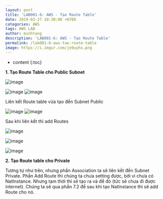 ```yaml
---
layout: post
title: 'LAB001-6: AWS - Tạo Route Table'
date: 2019-03-27 10:30:00 +0700
categories: AWS
tags: AWS LAB
author: minhtang
description: 'LAB001-6: AWS - Tạo Route Table'
permalink: /lab001-6-aws-tao-route-table
image: https://i.imgur.com/je9uyhx.png
---
```


* content
{:toc}

**1. Tạo Route Table cho Public Subnet**

![image](https://user-images.githubusercontent.com/27756008/54732322-bfcc7980-4bc5-11e9-9feb-d95eb9d7ede2.png)




![image](https://user-images.githubusercontent.com/27756008/54732355-dd99de80-4bc5-11e9-80ea-e92218d07c08.png)
![image](https://user-images.githubusercontent.com/27756008/54732363-eb4f6400-4bc5-11e9-9a6b-ae0f22f7b832.png)

Liên kết Route table vừa tạo đến Subnet Public

![image](https://user-images.githubusercontent.com/27756008/54732391-10dc6d80-4bc6-11e9-854a-cecbb373eecc.png)
![image](https://user-images.githubusercontent.com/27756008/54732399-1a65d580-4bc6-11e9-9bb8-c1b45a6d3941.png)

Sau khi liên kết thì add Routes

![image](https://user-images.githubusercontent.com/27756008/54732489-a677fd00-4bc6-11e9-9ce0-243e95803010.png)

![image](https://user-images.githubusercontent.com/27756008/54732617-58172e00-4bc7-11e9-9370-84f00065b484.png)

![image](https://user-images.githubusercontent.com/27756008/54732628-61a09600-4bc7-11e9-8c25-00e218c971c5.png)

**2. Tạo Route table cho Private**

Tương tự như trên, nhưng phần Association ta sẽ liên kết đến Subnet Private.
Phần Add Route thì chúng ta chưa setting được, bởi vì chưa có NatInstance. Nhưng tạm thời thì sẽ tạo ra và để đó (tức sẽ chưa đi được internet). Chúng ta sẽ qua phần 7.2 để sau khi tạo NatInstance thì sẽ add Route cho nó.
